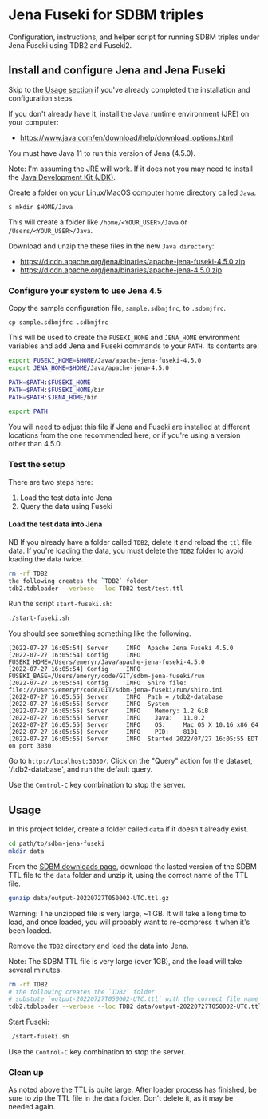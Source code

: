 # Jena Fuseki for SDBM triples

Configuration, instructions, and helper script for running SDBM triples under
Jena Fuseki using TDB2 and Fuseki2.

## Install and configure Jena and Jena Fuseki

Skip to the [Usage section](#usage) if you've already completed the installation and
configuration steps.

If you don't already have it, install the Java runtime environment (JRE) on
your computer:

- <https://www.java.com/en/download/help/download_options.html>

You must have Java 11 to run this version of Jena (4.5.0).

Note: I'm assuming the JRE will work. If it does not you may need to install the
[Java Development Kit (JDK)][JDK].

[JDK]: https://www.oracle.com/java/technologies/downloads/ "JDK downloads page"

Create a folder on your Linux/MacOS computer home directory called `Java`.

```shell
$ mkdir $HOME/Java
```

This will create a folder like `/home/<YOUR_USER>/Java` or 
`/Users/<YOUR_USER>/Java`.

Download and unzip the these files in the new `Java directory`:

- <https://dlcdn.apache.org/jena/binaries/apache-jena-fuseki-4.5.0.zip>
- <https://dlcdn.apache.org/jena/binaries/apache-jena-4.5.0.zip>

### Configure your system to use Jena 4.5

Copy the sample configuration file, `sample.sdbmjfrc`, to `.sdbmjfrc`.

```shell
cp sample.sdbmjfrc .sdbmjfrc
```

This will be used to create the `FUSEKI_HOME` and `JENA_HOME` environment
variables and add Jena and Fuseki commands to your `PATH`. Its contents are:

```bash
export FUSEKI_HOME=$HOME/Java/apache-jena-fuseki-4.5.0
export JENA_HOME=$HOME/Java/apache-jena-4.5.0

PATH=$PATH:$FUSEKI_HOME
PATH=$PATH:$FUSEKI_HOME/bin
PATH=$PATH:$JENA_HOME/bin

export PATH
```

You will need to adjust this file if Jena and Fuseki are installed at
different locations from the one recommended here, or if you're using
a version other than 4.5.0.

### Test the setup

There are two steps here:

1. Load the test data into Jena
2. Query the data using Fuseki

#### Load the test data into Jena

NB If you already have a folder called `TDB2`, delete it and reload the `ttl`
file data. If you're loading the data, you must delete the `TDB2` folder to
avoid loading the data twice.

```bash
rm -rf TDB2
the following creates the `TDB2` folder
tdb2.tdbloader --verbose --loc TDB2 test/test.ttl
```

Run the script `start-fuseki.sh`:

```bash
./start-fuseki.sh
```

You should see something something like the following.

```shell
[2022-07-27 16:05:54] Server     INFO  Apache Jena Fuseki 4.5.0
[2022-07-27 16:05:54] Config     INFO  FUSEKI_HOME=/Users/emeryr/Java/apache-jena-fuseki-4.5.0
[2022-07-27 16:05:54] Config     INFO  FUSEKI_BASE=/Users/emeryr/code/GIT/sdbm-jena-fuseki/run
[2022-07-27 16:05:54] Config     INFO  Shiro file: file:///Users/emeryr/code/GIT/sdbm-jena-fuseki/run/shiro.ini
[2022-07-27 16:05:55] Server     INFO  Path = /tdb2-database
[2022-07-27 16:05:55] Server     INFO  System
[2022-07-27 16:05:55] Server     INFO    Memory: 1.2 GiB
[2022-07-27 16:05:55] Server     INFO    Java:   11.0.2
[2022-07-27 16:05:55] Server     INFO    OS:     Mac OS X 10.16 x86_64
[2022-07-27 16:05:55] Server     INFO    PID:    8101
[2022-07-27 16:05:55] Server     INFO  Started 2022/07/27 16:05:55 EDT on port 3030
```

Go to `http://localhost:3030/`. Click on the "Query" action for the dataset,
'/tdb2-database', and run the default query.

Use the `Control-C` key combination to stop the server.

## Usage

In this project folder, create a folder called `data` if it doesn't already
exist.

```bash
cd path/to/sdbm-jena-fuseki
mkdir data
```

From the [SDBM downloads page][sdbm-downloads], download the lasted
version of the SDBM TTL file to the `data` folder and unzip it,
using the correct name of the TTL file.

```bash
gunzip data/output-20220727T050002-UTC.ttl.gz
```

Warning: The unzipped file is very large, ~1 GB. It will take a long
time to load, and once loaded, you will probably want to re-compress it when
it's been loaded.

[sdbm-downloads]: https://sdbm.library.upenn.edu/downloads> "SDBM downloads page"

Remove the `TDB2` directory and load the data into Jena. 

Note: The SDBM TTL file is very large (over 1GB), and the load will take
several minutes.

```bash
rm -rf TDB2
# the following creates the `TDB2` folder
# substute `output-20220727T050002-UTC.ttl` with the correct file name
tdb2.tdbloader --verbose --loc TDB2 data/output-20220727T050002-UTC.ttl
```

Start Fuseki:

```bash
./start-fuseki.sh
```

Use the `Control-C` key combination to stop the server.

### Clean up

As noted above the TTL is quite large. After loader process has finished,
be sure to zip the TTL file in the `data` folder. Don't delete it, as 
it may be needed again.
